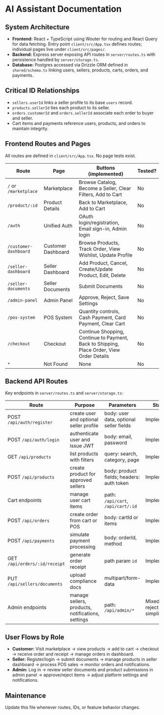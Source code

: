 # AI Assistant Documentation

## System Architecture
- **Frontend:** React + TypeScript using Wouter for routing and React Query for data fetching. Entry point `client/src/App.tsx` defines routes; individual pages live under `client/src/pages/`.
- **Backend:** Express server exposing API routes in `server/routes.ts` with persistence handled by `server/storage.ts`.
- **Database:** Postgres accessed via Drizzle ORM defined in `shared/schema.ts` linking users, sellers, products, carts, orders, and payments.

## Critical ID Relationships
- `sellers.userId` links a seller profile to its base `users` record.
- `products.sellerId` ties each product to its seller.
- `orders.customerId` and `orders.sellerId` associate each order to buyer and seller.
- Cart items and payments reference users, products, and orders to maintain integrity.

## Frontend Routes and Pages
All routes are defined in `client/src/App.tsx`. No page tests exist.

| Route | Page | Buttons (implemented) | Tested? |
|-------|------|-----------------------|---------|
| `/` or `/marketplace` | Marketplace | Browse Catalog, Become a Seller, Clear Filters, Add to Cart | No |
| `/product/:id` | Product Details | Back to Marketplace, Add to Cart | No |
| `/auth` | Unified Auth | OAuth login/registration, Email sign-in, Admin login | No |
| `/customer-dashboard` | Customer Dashboard | Browse Products, Track Order, View Wishlist, Update Profile | No |
| `/seller-dashboard` | Seller Dashboard | Add Product, Cancel, Create/Update Product, Edit, Delete | No |
| `/seller-documents` | Seller Documents | Submit Documents | No |
| `/admin-panel` | Admin Panel | Approve, Reject, Save Settings | No |
| `/pos-system` | POS System | Quantity controls, Cash Payment, Card Payment, Clear Cart | No |
| `/checkout` | Checkout | Continue Shopping, Continue to Payment, Back to Shipping, Place Order, View Order Details | No |
| `*` | Not Found | None | No |

## Backend API Routes
Key endpoints in `server/routes.ts` and `server/storage.ts`:

| Route | Purpose | Parameters | Status |
|-------|---------|------------|--------|
| POST `/api/auth/register` | create user and optional seller profile | body: user data, optional seller fields | Implemented |
| POST `/api/auth/login` | authenticate user and issue JWT | body: email, password | Implemented |
| GET `/api/products` | list products with filters | query: search, category, page | Implemented |
| POST `/api/products` | create product for approved sellers | body: product fields; headers: auth token | Implemented |
| Cart endpoints | manage user cart items | path: `/api/cart`, `/api/cart/:id` | Implemented |
| POST `/api/orders` | create order from cart or POS | body: cartId or items | Implemented |
| POST `/api/payments` | simulate payment processing | body: orderId, method | Implemented |
| GET `/api/orders/:id/receipt` | generate order receipt | path param `id` | Implemented |
| PUT `/api/sellers/documents` | upload compliance docs | multipart/form-data | Implemented |
| Admin endpoints | manage sellers, products, notifications, settings | path: `/api/admin/*` | Mixed; seller rejection simplified |

## User Flows by Role
- **Customer:** Visit marketplace → view products → add to cart → checkout → receive order and receipt → manage orders in dashboard.
- **Seller:** Register/login → submit documents → manage products in seller dashboard → process POS sales → monitor orders and notifications.
- **Admin:** Log in → review seller documents and product submissions in admin panel → approve/reject items → adjust platform settings and notifications.

## Maintenance
Update this file whenever routes, IDs, or feature behavior changes.
